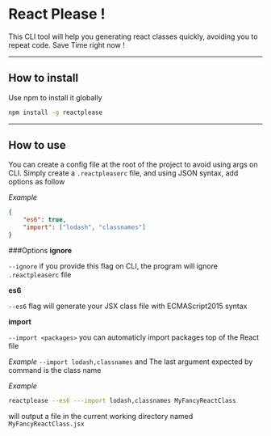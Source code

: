 React Please !
===================

This CLI tool will help you generating react classes quickly, avoiding you to repeat code. Save Time right now !

----------

How to install
-------------
Use npm to install it globally
```bash
npm install -g reactplease
```

----------


How to use
-------------
You can create a config file at the root of the project to avoid using args on CLI.
Simply create a ```.reactpleaserc``` file, and using JSON syntax, add options as follow

*Example*
```JSON
{
	"es6": true,
	"import": ["lodash", "classnames"]
}
```
###Options
**ignore**

```--ignore``` if you provide this flag on CLI, the program will ignore ```.reactpleaserc``` file

**es6**

```--es6``` flag will generate your JSX class file with ECMAScript2015 syntax

**import**

```--import <packages>``` you can automaticly import packages top of the React file

*Example*
```--import lodash,classnames```
and The last argument expected by command is the class name

*Example*
```bash
reactplease --es6 ---import lodash,classnames MyFancyReactClass
```

will output a file in the current working directory named ```MyFancyReactClass.jsx```



